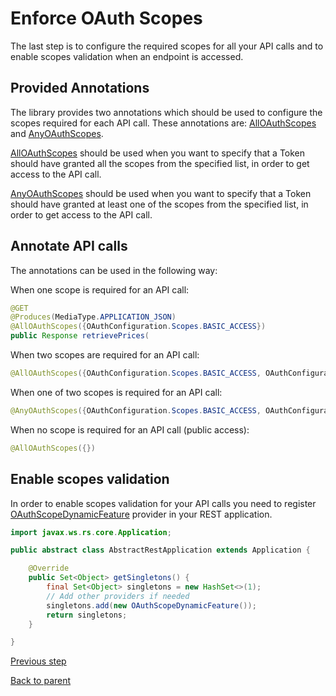 # Enforce OAuth Scopes

The last step is to configure the required scopes for all your API calls and to enable scopes validation when an endpoint is accessed.

## Provided Annotations

The library provides two annotations which should be used to configure the scopes required for each API call. These annotations are: [AllOAuthScopes][AllOAuthScopes] and [AnyOAuthScopes][AnyOAuthScopes].

[AllOAuthScopes][AllOAuthScopes] should be used when you want to specify that a Token should have granted all the scopes from the specified list, in order to get access to the API call.

[AnyOAuthScopes][AnyOAuthScopes] should be used when you want to specify that a Token should have granted at least one of the scopes from the specified list, in order to get access to the API call.

## Annotate API calls

The annotations can be used in the following way:

When one scope is required for an API call:

```java
@GET
@Produces(MediaType.APPLICATION_JSON)
@AllOAuthScopes({OAuthConfiguration.Scopes.BASIC_ACCESS})
public Response retrievePrices(
```

When two scopes are required for an API call:

```java
@AllOAuthScopes({OAuthConfiguration.Scopes.BASIC_ACCESS, OAuthConfiguration.Scopes.ADVANCED_ACCESS})
```

When one of two scopes is required for an API call:

```java
@AnyOAuthScopes({OAuthConfiguration.Scopes.BASIC_ACCESS, OAuthConfiguration.Scopes.ADVANCED_ACCESS})
```

When no scope is required for an API call (public access):

```java
@AllOAuthScopes({})
```

## Enable scopes validation 

In order to enable scopes validation for your API calls you need to register [OAuthScopeDynamicFeature][OAuthScopeDynamicFeature] provider in your REST application.

```java
import javax.ws.rs.core.Application;

public abstract class AbstractRestApplication extends Application {

	@Override
	public Set<Object> getSingletons() {
		final Set<Object> singletons = new HashSet<>(1);
		// Add other providers if needed
		singletons.add(new OAuthScopeDynamicFeature());
		return singletons;
	}

}
```

[Previous step](use-tokens.md)

[Back to parent](../README.md)


[AllOAuthScopes]: src/main/java/com/forbesdigital/jee/oauth/AllOAuthScopes.java
[AnyOAuthScopes]: src/main/java/com/forbesdigital/jee/oauth/AnyOAuthScopes.java
[OAuthScopeDynamicFeature]: src/main/java/com/forbesdigital/jee/oauth/OAuthScopeDynamicFeature.java